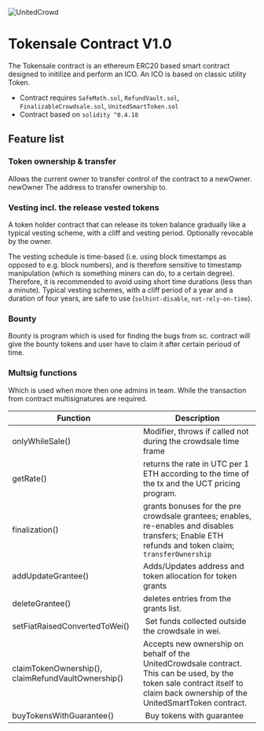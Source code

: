 ![UnitedCrowd](https://staging.unitedcrowd.com/github/uc-Logos-gr-l.jpg)
# Tokensale Contract V1.0
The Tokensale contract is an ethereum ERC20 based smart contract designed to initilize and perform an ICO. An ICO is based on classic utility Token.
- Contract requires `SafeMath.sol`, `RefundVault.sol`, `FinalizableCrowdsale.sol`, `UnitedSmartToken.sol`
- Contract based on `solidity ^0.4.18` 


## Feature list
### Token ownership & transfer
Allows the current owner to transfer control of the contract to a newOwner.
newOwner The address to transfer ownership to.

### Vesting incl. the release vested tokens
A token holder contract that can release its token balance gradually like a typical vesting scheme, with a cliff and vesting period. Optionally revocable by the owner.

The vesting schedule is time-based (i.e. using block timestamps as opposed to e.g. block numbers), and is therefore sensitive to timestamp manipulation (which is something miners can do, to a certain degree). Therefore, it is recommended to avoid using short time durations (less than a minute). Typical vesting schemes, with a cliff period of a year and a duration of four years, are safe to use (`solhint-disable`, `not-rely-on-time`).

### Bounty
Bounty is program which is used for finding the bugs from sc. contract will give the bounty tokens and user have to claim it after certain perioud of time.

### Multsig functions
Which is used when more then one admins in team. While the transaction from contract multisignatures are required.

Function | Description
--- | ---
onlyWhileSale() | Modifier,  throws if called not during the crowdsale time frame
getRate() | returns the rate in UTC per 1 ETH according to the time of the tx and the UCT pricing program.
finalization() | grants bonuses for the pre crowdsale grantees; enables, re-enables and disables transfers; Enable ETH refunds and token claim; `transferOwnership`
addUpdateGrantee() | Adds/Updates address and token allocation for token grants
deleteGrantee() | deletes entries from the grants list.
setFiatRaisedConvertedToWei() | Set funds collected outside the crowdsale in wei.
claimTokenOwnership(), claimRefundVaultOwnership() | Accepts new ownership on behalf of the UnitedCrowdsale contract. This can be used, by the token sale contract itself to claim back ownership of the UnitedSmartToken contract.
buyTokensWithGuarantee() | Buy tokens with guarantee

